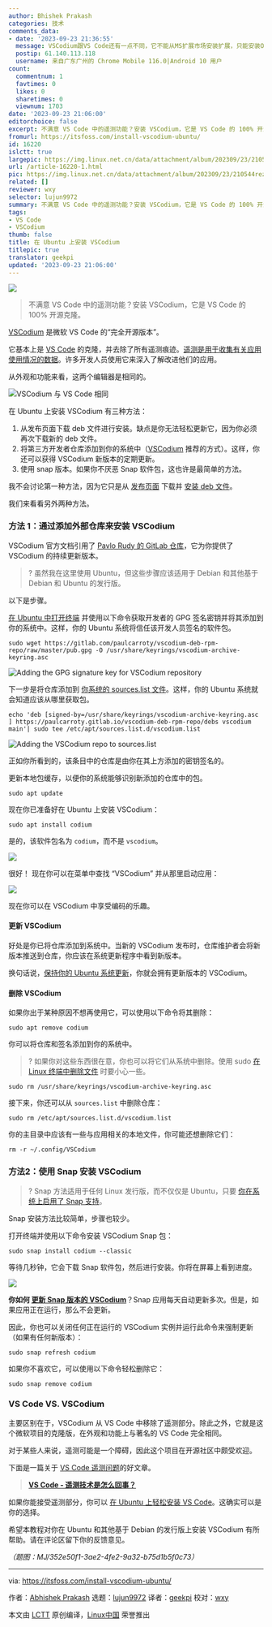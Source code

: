 ```yaml
---
author: Bhishek Prakash
categories: 技术
comments_data:
- date: '2023-09-23 21:36:55'
  message: VSCodium跟VS Code还有一点不同，它不能从MS扩展市场安装扩展，只能安装OpenVSI的扩展，或者安装打包好的vsix扩展。
  postip: 61.140.113.118
  username: 来自广东广州的 Chrome Mobile 116.0|Android 10 用户
count:
  commentnum: 1
  favtimes: 0
  likes: 0
  sharetimes: 0
  viewnum: 1703
date: '2023-09-23 21:06:00'
editorchoice: false
excerpt: 不满意 VS Code 中的遥测功能？安装 VSCodium，它是 VS Code 的 100% 开源克隆。
fromurl: https://itsfoss.com/install-vscodium-ubuntu/
id: 16220
islctt: true
largepic: https://img.linux.net.cn/data/attachment/album/202309/23/210544rez2940i0z590669.jpg
url: /article-16220-1.html
pic: https://img.linux.net.cn/data/attachment/album/202309/23/210544rez2940i0z590669.jpg.thumb.jpg
related: []
reviewer: wxy
selector: lujun9972
summary: 不满意 VS Code 中的遥测功能？安装 VSCodium，它是 VS Code 的 100% 开源克隆。
tags:
- VS Code
- VSCodium
thumb: false
title: 在 Ubuntu 上安装 VSCodium
titlepic: true
translator: geekpi
updated: '2023-09-23 21:06:00'
---
```


![](https://img.linux.net.cn/data/attachment/album/202309/23/210544rez2940i0z590669.jpg)



> 
> 不满意 VS Code 中的遥测功能？安装 VSCodium，它是 VS Code 的 100% 开源克隆。
> 
> 
> 


[VSCodium](https://itsfoss.com/vscodium/) 是微软 VS Code 的“完全开源版本”。


它基本上是 [VS Code](https://code.visualstudio.com/) 的克隆，并去除了所有遥测痕迹。[遥测是用于收集有关应用使用情况的数据](https://code.visualstudio.com/docs/getstarted/telemetry)。许多开发人员使用它来深入了解改进他们的应用。


从外观和功能来看，这两个编辑器是相同的。


![VSCodium 与 VS Code 相同](https://img.linux.net.cn/data/attachment/album/202309/23/210610yaraknw5kipz3d5e.png)


在 Ubuntu 上安装 VSCodium 有三种方法：


1. 从发布页面下载 deb 文件进行安装。缺点是你无法轻松更新它，因为你必须再次下载新的 deb 文件。
2. 将第三方开发者仓库添加到你的系统中（[VSCodium](https://vscodium.com/) 推荐的方式）。这样，你还可以获得 VSCodium 新版本的定期更新。
3. 使用 snap 版本。如果你不厌恶 Snap 软件包，这也许是最简单的方法。


我不会讨论第一种方法，因为它只是从 [发布页面](https://github.com/VSCodium/vscodium/releases) 下载并 [安装 deb 文件](https://itsfoss.com/install-deb-files-ubuntu/)。


我们来看看另外两种方法。


### 方法 1：通过添加外部仓库来安装 VSCodium


VSCodium 官方文档引用了 [Pavlo Rudy 的 GitLab 仓库](https://gitlab.com/paulcarroty/vscodium-deb-rpm-repo)，它为你提供了 VSCodium 的持续更新版本。



> 
> ? 虽然我在这里使用 Ubuntu，但这些步骤应该适用于 Debian 和其他基于 Debian 和 Ubuntu 的发行版。
> 
> 
> 


以下是步骤。


[在 Ubuntu 中打开终端](https://itsfoss.com/open-terminal-ubuntu/) 并使用以下命令获取开发者的 GPG 签名密钥并将其添加到你的系统中。这样，你的 Ubuntu 系统将信任该开发人员签名的软件包。



```
sudo wget https://gitlab.com/paulcarroty/vscodium-deb-rpm-repo/raw/master/pub.gpg -O /usr/share/keyrings/vscodium-archive-keyring.asc

```

![Adding the GPG signature key for VSCodium repository](https://img.linux.net.cn/data/attachment/album/202309/23/210610soifdjqd3q3m3pz3.png)


下一步是将仓库添加到 [你系统的 sources.list 文件](https://itsfoss.com/sources-list-ubuntu/)。这样，你的 Ubuntu 系统就会知道应该从哪里获取包。



```
echo 'deb [signed-by=/usr/share/keyrings/vscodium-archive-keyring.asc ] https://paulcarroty.gitlab.io/vscodium-deb-rpm-repo/debs vscodium main'| sudo tee /etc/apt/sources.list.d/vscodium.list

```

![Adding the VSCodium repo to sources.list](https://img.linux.net.cn/data/attachment/album/202309/23/210611ojj3jjq67rfbfsqq.png)


正如你所看到的，该条目中的仓库是由你在其上方添加的密钥签名的。


更新本地包缓存，以便你的系统能够识别新添加的仓库中的包。



```
sudo apt update

```

现在你已准备好在 Ubuntu 上安装 VSCodium：



```
sudo apt install codium

```

是的，该软件包名为 `codium`，而不是 `vscodium`。


![](https://img.linux.net.cn/data/attachment/album/202309/23/210611mj4jgpq1ffb7b6qj.png)


很好！ 现在你可以在菜单中查找 “VSCodium” 并从那里启动应用：


![](https://img.linux.net.cn/data/attachment/album/202309/23/210611q6pho6pbmhv1pbvp.png)


现在你可以在 VSCodium 中享受编码的乐趣。


#### 更新 VSCodium


好处是你已将仓库添加到系统中。当新的 VSCodium 发布时，仓库维护者会将新版本推送到仓库，你应该在系统更新程序中看到新版本。


换句话说，[保持你的 Ubuntu 系统更新](https://itsfoss.com/update-ubuntu/)，你就会拥有更新版本的 VSCodium。


#### 删除 VSCodium


如果你出于某种原因不想再使用它，可以使用以下命令将其删除：



```
sudo apt remove codium

```

你可以将仓库和签名添加到你的系统中。



> 
> ? 如果你对这些东西很在意，你也可以将它们从系统中删除。使用 sudo [在 Linux 终端中删除文件](https://itsfoss.com/delete-files-folders-linux/) 时要小心一些。
> 
> 
> 



```
sudo rm /usr/share/keyrings/vscodium-archive-keyring.asc

```

接下来，你还可以从 `sources.list` 中删除仓库：



```
sudo rm /etc/apt/sources.list.d/vscodium.list

```

你的主目录中应该有一些与应用相关的本地文件，你可能还想删除它们：



```
rm -r ~/.config/VSCodium

```

### 方法2：使用 Snap 安装 VSCodium



> 
> ? Snap 方法适用于任何 Linux 发行版，而不仅仅是 Ubuntu，只要 [你在系统上启用了 Snap 支持](https://itsfoss.com/install-snap-linux/)。
> 
> 
> 


Snap 安装方法比较简单，步骤也较少。


打开终端并使用以下命令安装 VSCodium Snap 包：



```
sudo snap install codium --classic

```

等待几秒钟，它会下载 Snap 软件包，然后进行安装。你将在屏幕上看到进度。


![](https://img.linux.net.cn/data/attachment/album/202309/23/210612ht773dkqd6bxz36d.png)


**你如何 [更新 Snap 版本的 VSCodium](https://itsfoss.com/snap-update/)**？Snap 应用每天自动更新多次。但是，如果应用正在运行，那么不会更新。


因此，你也可以关闭任何正在运行的 VSCodium 实例并运行此命令来强制更新（如果有任何新版本）：



```
sudo snap refresh codium

```

如果你不喜欢它，可以使用以下命令轻松删除它：



```
sudo snap remove codium

```

### VS Code VS. VSCodium


主要区别在于，VSCodium 从 VS Code 中移除了遥测部分。除此之外，它就是这个微软项目的克隆版，在外观和功能上与著名的 VS Code 完全相同。


对于某些人来说，遥测可能是一个障碍，因此这个项目在开源社区中颇受欢迎。


下面是一篇关于 [VS Code 遥测问题](https://www.roboleary.net/tools/2022/04/20/vscode-telemetry.html)的好文章。



> 
> **[VS Code - 遥测技术是怎么回事？](https://www.roboleary.net/tools/2022/04/20/vscode-telemetry.html)**
> 
> 
> 


如果你能接受遥测部分，你可以 [在 Ubuntu 上轻松安装 VS Code](https://itsfoss.com/install-visual-studio-code-ubuntu/)。这确实可以是你的选择。


希望本教程对你在 Ubuntu 和其他基于 Debian 的发行版上安装 VSCodium 有所帮助。请在评论区留下你的反馈意见。


*（题图：MJ/352e50f1-3ae2-4fe2-9a32-b75d1b5f0c73）*




---


via: <https://itsfoss.com/install-vscodium-ubuntu/>


作者：[Abhishek Prakash](https://itsfoss.com/author/abhishek/) 选题：[lujun9972](https://github.com/lujun9972) 译者：[geekpi](https://github.com/geekpi) 校对：[wxy](https://github.com/wxy)


本文由 [LCTT](https://github.com/LCTT/TranslateProject) 原创编译，[Linux中国](https://linux.cn/) 荣誉推出